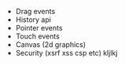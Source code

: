 
- Drag events
- History api
- Pointer events
- Touch events
- Canvas (2d graphics)
- Security (xsrf xss csp etc)
kljlkj
